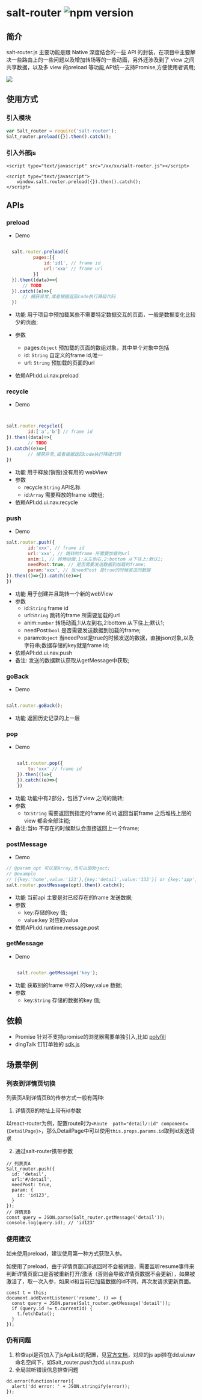 # salt-router ![npm version](https://img.shields.io/npm/v/salt-router.svg?style=flat)
## 简介
salt-router.js 主要功能是跟 Native 深度结合的一些 API 的封装，在项目中主要解决一些路由上的一些问题以及增加转场等的一些动画，另外还涉及到了 view 之间共享数据，以及多 view 的preload 等功能,API统一支持Promise,方便使用者调用;

![](https://static.dingtalk.com/media/lAHOTX2Ie80CmM0BdA_372_664.gif)

## 使用方式
### 引入模块
```js
var Salt_router = require('salt-router');
Salt_router.preload({}).then().catch();
```

### 引入外部js
```
<script type="text/javascript" src="/xx/xx/salt-router.js"></script>

<script type="text/javascript">
    window.salt.router.preload({}).then().catch();
</script>

```

## APIs

### preload
 * Demo
 
  ```js
 
    salt.router.preload({
            pages:[{
                id:'id1', // frame id
                url:'xxx' // frame url
            }] 
    }).then((data)=>{
        // TODO 
    }).catch((e)=>{
        // 捕获异常,或者根据返回code执行降级代码
    })
 
  ```
 
 * 功能
        用于项目中预加载某些不需要特定数据交互的页面，一般是数据变化比较少的页面;
 * 参数
     * pages:`Object` 预加载的页面的数组对象，其中单个对象中包括
      * id: `String` 自定义的frame id,唯一
      * url: `String` 预加载的页面的url
 
 * 依赖API:dd.ui.nav.preload

 
### recycle
* Demo

```js


salt.router.recycle({
        id:['a','b'] // frame id
}).then((data)=>{
        // TODO
}).catch((e)=>{
        // 捕获异常,或者根据返回code执行降级代码
})

``` 

* 功能
        用于释放(销毁)没有用的 webView
* 参数 
    * recycle:`String` API名称
    * id:`Array` 需要释放的frame id数组;
* 依赖API:dd.ui.nav.recycle


### push
* Demo

```js
salt.router.push({
        id:'xxx', // frame id 
        url:'xxx', // 跳转的frame 所需要加载的url
        anim:1, // 转场动画,1:从左到右,2:bottom 从下往上;默认1;
        needPost:true, // 是否需要发送数据到加载的frame; 
        param:'xxx', // 当needPost 是true的时候发送的数据
}).then(()=>{}).catch((e)=>{
})

```
* 功能
        用于创建并且跳转一个新的webView
* 参数
    * id:`String` frame id
    * url:`String` 跳转的frame 所需要加载的url
    * anim:`number` 转场动画,1:从左到右,2:bottom 从下往上;默认1;
    * needPost:`bool` 是否需要发送数据到加载的frame;
    * param:`Object` 当needPost是true的时候发送的数据，直接json对象,以及字符串;数据存储的key就是frame id;
* 依赖API:dd.ui.nav.push
* 备注: 发送的数据默认获取从getMessage中获取;

    
### goBack
* Demo

```js

salt.router.goBack();

```
* 功能
    返回历史记录的上一层
    
    
    
### pop
* Demo

```js

    salt.router.pop({
        to:'xxx' // frame id 
    }).then(()=>{
    }).catch((e)=>{
    })

```
* 功能
    功能中有2部分，包括了view 之间的跳转;
* 参数
    * to:`String` 需要返回到指定的frame 的id;返回当前frame 之后堆栈上层的view 都会全部注销;
* 备注:当to 不存在的时候默认会直接返回上一个frame;

### postMessage
* Demo

```js
// @param opt 可以是Array,也可以是Object;
// @example
// [{key:'home',value:'123'},{key:'detail',value:'333'}] or {key:'app',value:'111'} 
salt.router.postMessage(opt).then().catch();

```
* 功能
    当前api 主要是对已经存在的frame 发送数据;
* 参数
    * key:存储的key 值;
    * value:key 对应的value
* 依赖API:dd.runtime.message.post


### getMessage
* Demo

```js

    salt.router.getMessage('key');

```
* 功能
    获取别的frame 中存入的key,value 数据;
* 参数
    * key:`String` 存储的数据的key 值;


## 依赖
* Promise 针对不支持promise的浏览器需要单独引入,比如 [polyfill](https://github.com/inexorabletash/polyfill)
* dingTalk 钉钉单独的 [sdk.js](http://g.alicdn.com/ilw/ding/0.9.9/scripts/dingtalk.js) 



## 场景举例
### 列表到详情页切换
列表页A到详情页B的传参方式一般有两种:
1. 详情页B的地址上带有id参数

以react-router为例，配置route时为`<Route  path="detail/:id" component={DetailPage}>`，那么DetailPage中可以使用`this.props.params.id`取到id发送请求

2. 通过salt-router携带参数
```
// 列表页A
Salt_router.push({
  id: 'detail',
  url:'#/detail',
  needPost: true,
  param: {
    id: 'id123',
  }
});
// 详情页B
const query = JSON.parse(Salt_router.getMessage('detail'));
console.log(query.id); // 'id123'
```

### 使用建议
如未使用preload，建议使用第一种方式获取入参。

如使用了preload，由于详情页窗口B返回时不会被销毁，需要监听resume事件来判断详情页窗口是否被重新打开/激活（否则会导致详情页数据不会更新），如果被激活了，取一次入参，如果id和当前已加载数据的id不同，再次发请求更新页面。
```
const t = this;
document.addEventListener('resume', () => {
  const query = JSON.parse(Salt_router.getMessage('detail'));
  if (query.id != t.currentId) {
    t.fetchData();
  } 
});
```
### 仍有问题
1. 检查api是否加入了jsApiList的配置，见[官方文档](https://open-doc.dingtalk.com/docs/doc.htm?treeId=171&articleId=104910&docType=1)，对应的js api挂在dd.ui.nav命名空间下，如Salt_router.push为dd.ui.nav.push
2. 全局监听错误信息排查问题
```
dd.error(function(error){
  alert('dd error: ' + JSON.stringify(error));
});
```
